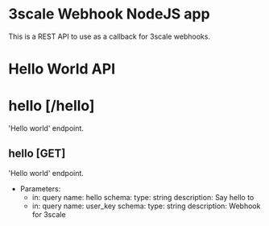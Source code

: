 # 3scale Webhook NodeJS app

This is a REST API to use as a callback for 3scale webhooks. 

# Hello World API

# hello [/hello]

'Hello world' endpoint.


## hello [GET]
'Hello world' endpoint.
+ Parameters:
    - in: query
      name: hello
      schema:
      type: string
      description: Say hello to
    - in: query
      name: user_key
      schema:
      type: string
      description: Webhook for 3scale